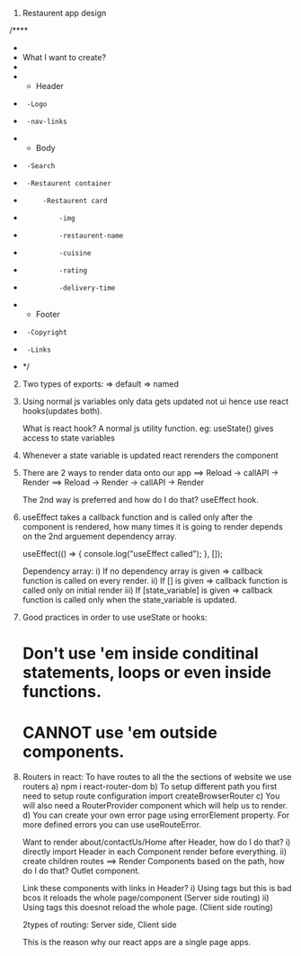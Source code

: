 1. Restaurent app design

/\*\*\*\*

-
- What I want to create?
-
- - Header
-      -Logo
-      -nav-links
- - Body
-      -Search
-      -Restaurent container
-          -Restaurent card
-              -img
-              -restaurent-name
-              -cuisine
-              -rating
-              -delivery-time
- - Footer
-      -Copyright
-      -Links
- \*/

2. Two types of exports:
   => default
   => named

3. Using normal js variables only data gets updated not ui
   hence use react hooks(updates both).

   What is react hook? A normal js utility function.
   eg: useState() gives access to state variables

4. Whenever a state variable is updated react rerenders the component

5. There are 2 ways to render data onto our app
   ==> Reload -> callAPI -> Render
   ==> Reload -> Render -> callAPI -> Render

   The 2nd way is preferred and how do I do that? useEffect hook.

6. useEffect takes a callback function and is called only after the component
   is rendered, how many times it is going to render depends on the 2nd arguement
   dependency array.

   useEffect(() => {
   console.log("useEffect called");
   }, []);

   Dependency array:
   i) If no dependency array is given => callback function is called on
   every render.
   ii) If [] is given => callback function is called only on initial render
   iii) If [state_variable] is given => callback function is called only when the
   state_variable is updated.

7. Good practices in order to use useState or hooks:

   # Don't use 'em inside conditinal statements, loops or even inside functions.

   # CANNOT use 'em outside components.

8. Routers in react:
   To have routes to all the the sections of website we use routers
   a) npm i react-router-dom
   b) To setup different path you first need to setup route configuration
   import createBrowserRouter
   c) You will also need a RouterProvider component which will help us to render.
   d) You can create your own error page using errorElement property.
   For more defined errors you can use useRouteError.

   Want to render about/contactUs/Home after Header, how do I do that?
   i) directly import Header in each Component render before everything.
   ii) create children routes ==> Render Components based on the path,
   how do I do that? Outlet component.

   Link these components with links in Header?
   i) Using <a></a> tags but this is bad bcos it reloads the whole page/component
   (Server side routing)
   ii) Using <Link to=""></Link> tags this doesnot reload the whole page.
   (Client side routing)

   2types of routing: Server side, Client side

   This is the reason why our react apps are a single page apps.
